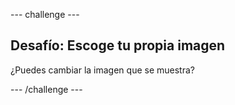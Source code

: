 \--- challenge \---

## Desafío: Escoge tu propia imagen

¿Puedes cambiar la imagen que se muestra?

\--- /challenge \---